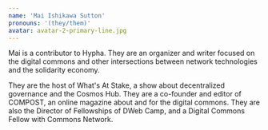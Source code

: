 ```yaml
---
name: 'Mai Ishikawa Sutton'
pronouns: '(they/them)'
avatar: avatar-2-primary-line.jpg
---
```

Mai is a contributor to Hypha. They are an organizer and writer focused on the digital commons and other intersections between network technologies and the solidarity economy. 

They are the host of What's At Stake, a show about decentralized governance and the Cosmos Hub. They are a co-founder and editor of COMPOST, an online magazine about and for the digital commons. They are also the Director of Fellowships of DWeb Camp, and a Digital Commons Fellow with Commons Network.